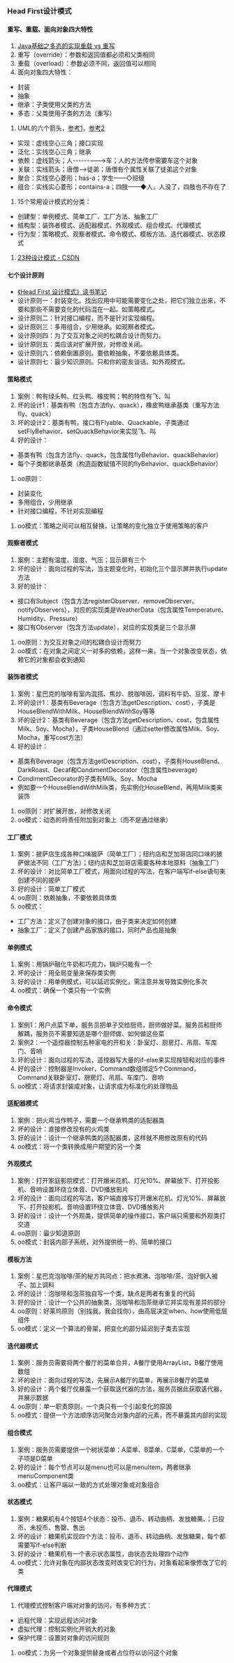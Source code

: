 ### Head First设计模式

#### 重写、重载、面向对象四大特性
1. [Java基础之多态的实现重载 vs 重写](https://www.jianshu.com/p/e838c4636a57)
1. 重写（override）：参数和返回值都必须和父类相同
1. 重载（overload）：参数必须不同，返回值可以相同
1. 面向对象四大特性：
  * 封装
  * 抽象
  * 继承：子类使用父类的方法
  * 多态：父类使用子类的方法（重写）
1. UML的六个箭头，[参考1](https://www.cnblogs.com/ylq1990/p/8473041.html)，[参考2](https://www.cnblogs.com/duanxz/archive/2012/06/13/2547801.html)
  * 实现：虚线空心三角；接口实现
  * 泛化：实线空心三角；继承
  * 依赖：虚线箭头；人--------->车；人的方法传参需要车这个对象
  * 关联：实线箭头；唐僧——>徒弟；唐僧有个属性关联了徒弟这个对象
  * 聚合：实线空心菱形；has-a；学生——◇班级
  * 组合：实线实心菱形；contains-a；四肢——◆人，人没了，四肢也不存在了
1. 15个常用设计模式的分类：
  * 创建型：单例模式、简单工厂、工厂方法、抽象工厂
  * 结构型：装饰者模式、适配器模式、外观模式、组合模式、代理模式
  * 行为型：策略模式、观察者模式、命令模式、模板方法、迭代器模式、状态模式
1. [23种设计模式 - CSDN](https://blog.csdn.net/beijiguangyong/article/details/6010756)

#### 七个设计原则
* [《Head First 设计模式》读书笔记](https://www.qcrao.com/2020/05/10/head-first-design-pattern-reading-notes/)
* 设计原则一：封装变化。找出应用中可能需要变化之处，把它们独立出来，不要和那些不需要变化的代码混在一起。如策略模式。
* 设计原则二：针对接口编程，而不是针对实现编程。
* 设计原则三：多用组合，少用继承。如观察者模式。
* 设计原则四：为了交互对象之间的松耦合设计而努力。
* 设计原则五：类应该对扩展开放，对修改关闭。
* 设计原则六：依赖倒置原则。要依赖抽象，不要依赖具体类。
* 设计原则七：最少知识原则。只和你的密友谈话。如外观模式。

#### 策略模式
1. 案例：鸭有绿头鸭、红头鸭、橡皮鸭；鸭的特性有飞、叫
1. 坏的设计1：基类有鸭（包含方法fly、quack），橡皮鸭继承基类（重写方法fly、quack）
1. 坏的设计2：基类有鸭，接口有Flyable、Quackable，子类通过setFlyBehavior、setQuackBehavior来实现飞、叫
1. 好的设计：
  * 基类有鸭（包含方法fly、quack，包含属性flyBehavior、quackBehavior）
  * 每个子类都继承基类（构造函数赋值不同的flyBehavior、quackBehavior）
1. oo原则：
  * 封装变化
  * 多用组合，少用继承
  * 针对接口编程，不针对实现编程
1. oo模式：策略之间可以相互替换，让策略的变化独立于使用策略的客户

#### 观察者模式
1. 案例：主题有温度、湿度、气压；显示屏有三个
1. 坏的设计：面向过程的写法，当主题变化时，初始化三个显示屏并执行update方法
1. 好的设计：
  * 接口有Subject（包含方法registerObserver、removeObserver、notifyObservers），对应的实现类是WeatherData（包含属性Temperature、Humidity、Pressure）
  * 接口有Observer（包含方法update），对应的实现类是三个显示屏
1. oo原则：为交互对象之间的松耦合设计而努力
1. oo模式：在对象之间定义一对多的依赖，这样一来，当一个对象改变状态，依赖它的对象都会收到通知

#### 装饰者模式
1. 案例：星巴克的咖啡有室内混搭、焦炒、脱咖啡因，调料有牛奶、豆浆、摩卡
1. 坏的设计1：基类有Beverage（包含方法getDescription、cost），子类是HouseBlendWithMilk、HouseBlendWithSoy等等
1. 坏的设计2：基类有Beverage（包含方法getDescription、cost，包含属性Milk、Soy、Mocha），子类HouseBlend（通过setter修改属性Milk、Soy、Mocha，重写cost方法）
1. 好的设计：
  * 基类有Beverage（包含方法getDescription、cost），子类有HouseBlend、DarkRoast、Decaf和CondimentDecorator（包含属性beverage）
  * CondimentDecorator的子类有Milk、Soy、Mocha
  * 例如要一个HouseBlendWithMilk类，先实例化HouseBlend，再用Milk类来装饰
1. oo原则：对扩展开放，对修改关闭
1. oo模式：动态的将责任附加到对象上（而不是通过继承）

#### 工厂模式
1. 案例：披萨店生成各种口味披萨（简单工厂）；纽约店和芝加哥店同口味的披萨做法不同（工厂方法）；纽约店和芝加哥店需要各种本地原料（抽象工厂）
1. 坏的设计：对比简单工厂模式，用面向过程的写法，在客户端写if-else语句来创建不同的披萨
1. 好的设计：简单工厂模式
1. oo原则：依赖抽象，不要依赖具体类
1. oo模式：
  * 工厂方法：定义了创建对象的接口，由子类来决定如何创建
  * 抽象工厂：定义了创建产品家族的接口，同时产品也是抽象

#### 单例模式
1. 案例：用锅炉融化牛奶和巧克力，锅炉只能有一个
1. 坏的设计：用全局变量来保存类实例
1. 好的设计：用单例模式，可以延迟实例化，需注意并发导致实例化多次
1. oo模式：确保一个类只有一个实例

#### 命令模式
1. 案例1：用户点菜下单，服务员把单子交给厨师，厨师做好菜。服务员和厨师解耦，服务员不需要知道是哪个厨师做、如何做这些菜
1. 案例2：一个遥控器控制五种家电的开和关：卧室灯、厨房灯、吊扇、车库门、音响
1. 坏的设计：面向过程的写法，遥控器写大量的if-else来实现按钮和对应的事件
1. 好的设计：控制器是Invoker，Command数组绑定5个Command，Command关联卧室灯、厨房灯、吊扇、车库门、音响
1. oo模式：将请求封装成对象，让请求成为标准化的处理物品

#### 适配器模式
1. 案例：把火鸡当作鸭子，需要一个继承鸭类的适配器类
1. 坏的设计：直接修改现有的火鸡类
1. 好的设计：设计一个继承鸭类的适配器类，这样就不用修改原有的代码
1. oo模式：将一个类转换成用户期望的另一个类

#### 外观模式
1. 案例：打开家庭影院模式：打开爆米花机、灯光10%、屏幕放下、打开投影机、音响设置环绕立体音、DVD播放影片
1. 坏的设计：面向过程的写法，客户端直接写打开爆米花机、灯光10%、屏幕放下、打开投影机、音响设置环绕立体音、DVD播放影片
1. 好的设计：设计一个外观类，提供简单的操作接口，客户端只需要和外观类打交道
1. oo原则：最少知道原则
1. oo模式：封装内部子系统，对外提供统一的、简单的接口

#### 模板方法
1. 案例：星巴克泡咖啡/茶的秘方共同点：把水煮沸、泡咖啡/茶、泡好倒入被子、加上调料
1. 坏的设计：泡咖啡和泡茶独自写一个类，缺点是两者有重复的代码
1. 好的设计：设计一个公共的抽象类，泡咖啡和泡茶继承它并实现有差异的部分
1. oo原则：好莱坞原则（别找我，我会找你），由高层决定when、how使用低层组件
1. oo模式：定义一个算法的骨架，把变化的部分延迟到子类去实现

#### 迭代器模式
1. 案例：服务员需要将两个餐厅的菜单合并，A餐厅使用ArrayList，B餐厅使用数组
1. 坏的设计：面向过程的写法，先展示A餐厅的菜单，再展示B餐厅的菜单
1. 好的设计：两个餐厅仅暴露一个获取迭代器的方法，服务员据此获取迭代器，并展示数据
1. oo原则：单一职责原则，一个类只有一个引起变化的原因
1. oo模式：提供一个方法顺序访问聚合对象内部的元素，而不暴露其内部的实现

#### 组合模式
1. 案例：服务员需要提供一个树状菜单：A菜单、B菜单、C菜单，C菜单的一个子项是D菜单
1. 好的设计：每个节点可以是menu也可以是menuItem，两者继承menuComponent类
1. oo模式：让客户端以一致的方式处理对象或对象组合

#### 状态模式
1. 案例：糖果机有4个按钮4个状态：投币、退币、转动曲柄、发放糖果、；已投币、未投币、售罄、售出
1. 坏的设计：糖果机实现四个方法：投币、退币、转动曲柄、发放糖果，每个都需要写if-else判断
1. 好的设计：糖果机有一个表示状态属性，由状态去处理四个动作
1. oo模式：允许对象在内部状态改变时改变它的行为，对象看起来像修改了它的类

#### 代理模式
1. 代理模式控制客户端对对象的访问，有多种方式：
  * 远程代理：实现远程访问对象
  * 虚拟代理：控制实例化开销大的对象
  * 保护代理：设置对对象的访问规则
1. oo模式：为另一个对象提供替身或者占位符以访问这个对象


